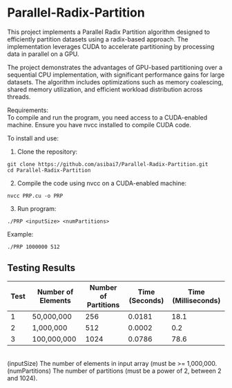 # Parallel-Radix-Partition

This project implements a Parallel Radix Partition algorithm designed to efficiently partition datasets using a radix-based approach. The implementation leverages CUDA to accelerate partitioning by processing data in parallel on a GPU.

The project demonstrates the advantages of GPU-based partitioning over a sequential CPU implementation, with significant performance gains for large datasets. The algorithm includes optimizations such as memory coalescing, shared memory utilization, and efficient workload distribution across threads.

Requirements:<br>
To compile and run the program, you need access to a CUDA-enabled machine. Ensure you have nvcc installed to compile CUDA code.

To install and use:
1. Clone the repository:
```
git clone https://github.com/asibai7/Parallel-Radix-Partition.git
cd Parallel-Radix-Partition
```
2. Compile the code using nvcc on a CUDA-enabled machine:
```
nvcc PRP.cu -o PRP
```
3. Run program:
```
./PRP <inputSize> <numPartitions>
```
Example: 
```
./PRP 1000000 512
```
## Testing Results  

| **Test** | **Number of Elements** | **Number of Partitions** | **Time (Seconds)** | **Time (Milliseconds)** |
|----------|-------------------------|--------------------------|--------------------|--------------------------|
| 1        | 50,000,000              | 256                      | 0.0181             | 18.1                     |
| 2        | 1,000,000               | 512                      | 0.0002             | 0.2                      |
| 3        | 100,000,000             | 1024                     | 0.0786             | 78.6                     |

<br>(inputSize) The number of elements in input array (must be >= 1,000,000.  
(numPartitions) The number of partitions (must be a power of 2, between 2 and 1024).
